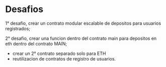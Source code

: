 # Desafios

1° desafio, crear un contrato modular escalable de depositos para usuarios registrados;

2° desafio, crear una funcion dentro del contrato main para depositos en eth dentro del contrato MAIN;
 - crear un 2° contrato separado solo para ETH
 - reutilizacion de contratos de registro de usuarios.
